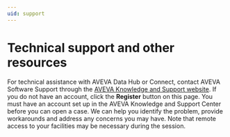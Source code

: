 ```yaml
---
uid: support
---
```


# Technical support and other resources

For technical assistance with AVEVA Data Hub or Connect, contact AVEVA Software Support through the [AVEVA Knowledge and Support website](https://softwaresupport.aveva.com/). If you do not have an account, click the **Register** button on this page. You must have an account set up in the AVEVA Knowledge and Support Center before you can open a case. We can help you identify the problem, provide workarounds and address any concerns you may have. Note that remote access to your facilities may be necessary during the session.
